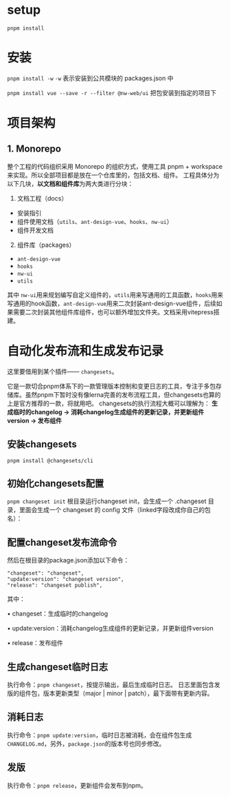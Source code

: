 # setup
`pnpm install`
# 安装

`pnpm install -w`
`-w` 表示安装到公共模块的 packages.json 中

`pnpm install vue --save -r --filter @nw-web/ui`  把包安装到指定的项目下
# 项目架构
## 1. Monorepo
整个工程的代码组织采用 Monorepo 的组织方式，使用工具 pnpm + workspace 来实现。所以全部项目都是放在一个仓库里的，包括文档、组件。
工程具体分为以下几块，**以文档和组件库**为两大类进行分块：

1. 文档工程（docs）

+ 安装指引
+ 组件使用文档（`utils`、`ant-design-vue`、`hooks`、`nw-ui`）
+ 组件开发文档
2. 组件库（packages）
+ `ant-design-vue`
+ `hooks`
+ `nw-ui`
+ `utils`




其中 `nw-ui`用来规划编写自定义组件的，`utils`用来写通用的工具函数，`hooks`用来写通用的hook函数，`ant-design-vue`用来二次封装ant-design-vue组件，后续如果需要二次封装其他组件库组件，也可以额外增加文件夹。文档采用vitepress搭建。

# 自动化发布流和生成发布记录
这里要借用到某个插件——  `changesets`。

它是一款切合pnpm体系下的一款管理版本控制和变更日志的工具，专注于多包存储库。虽然pnpm下暂时没有像lerna完善的发布流程工具，但changesets也算的上是官方推荐的一款，将就用吧。
changesets的执行流程大概可以理解为：
**生成临时的changelog → 消耗changelog生成组件的更新记录，并更新组件version → 发布组件**
## 安装changesets
`pnpm install @changesets/cli`
## 初始化changesets配置
`pnpm changeset init`
根目录运行changeset init，会生成一个 .changeset 目录，里面会生成一个 changeset 的 config 文件（linked字段改成你自己的包名）：
## 配置changeset发布流命令
然后在根目录的package.json添加以下命令：
```
"changeset": "changeset",
"update:version": "changeset version",
"release": "changeset publish",
```
其中：

• changeset：生成临时的changelog

• update:version：消耗changelog生成组件的更新记录，并更新组件version

• release：发布组件
## 生成changeset临时日志
执行命令：`pnpm changeset`，按提示输出，最后生成临时日志。
日志里面包含发版的组件包，版本更新类型（major | minor | patch），最下面带有更新内容。
## 消耗日志
执行命令：`pnpm update:version`，临时日志被消耗，会在组件包生成`CHANGELOG.md`，另外，`package.json`的版本号也同步修改。
## 发版
执行命令：`pnpm release`，更新组件会发布到npm。

